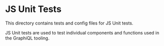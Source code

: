 # JS Unit Tests

This directory contains tests and config files for JS Unit tests.

JS Unit tests are used to test individual components and functions
used in the GraphiQL tooling.
